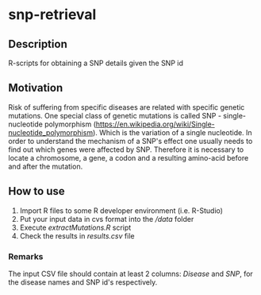 # snp-retrieval
## Description
R-scripts for obtaining a SNP details given the SNP id
## Motivation
Risk of suffering from specific diseases are related with specific genetic mutations. One special class of genetic mutations is called SNP - single-nucleotide polymorphism (https://en.wikipedia.org/wiki/Single-nucleotide_polymorphism). Which is the variation of a single nucleotide.
In order to understand the mechanism of a SNP's effect one usually needs to find out which genes were affected by SNP. Therefore it is necessary to locate a chromosome, a gene, a codon and a resulting amino-acid before and after the mutation. 
## How to use
1. Import R files to some R developer environment (i.e. R-Studio)
2. Put your input data in cvs format into the _/data_ folder
3. Execute _extractMutations.R_ script
4. Check the results in _results.csv_ file
### Remarks
The input CSV file should contain at least 2 columns: _Disease_ and _SNP_, for the disease names and SNP id's respectively.
